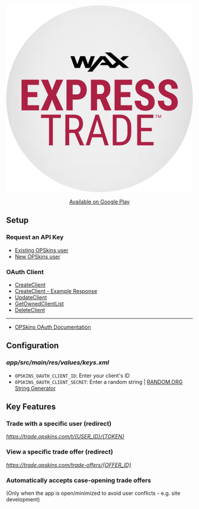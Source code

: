 <p align = "center">
	<img alt = "Google Play Logo" src = "img/google_play_logo.png">
</p>

<p align = "center">
	<a href = "https://play.google.com/store/apps/details?id=com.opskins.trade.waxexpresstrade">Available on Google Play</a>
</p>

## Setup

### Request an API Key

* [Existing OPSkins user](https://github.com/Kevin-Reinke/WAX_ExpressTrade_Integration#request-an-api-key)
* [New OPSkins user](https://github.com/Kevin-Reinke/WAX_ExpressTrade_Integration#set-up-an-opskins-account)

### OAuth Client

* [CreateClient](https://github.com/Kevin-Reinke/WAX_ExpressTrade_for_Android/blob/master/client/v1%20-%20IOAuth%20-%20CreateClient.txt)
* [CreateClient - Example Response](https://github.com/Kevin-Reinke/WAX_ExpressTrade_for_Android/blob/master/client/v1%20-%20IOAuth%20-%20CreateClient%20-%20Example%20Response.txt)
* [UpdateClient](https://github.com/Kevin-Reinke/WAX_ExpressTrade_for_Android/blob/master/client/v1%20-%20IOAuth%20-%20UpdateClient.txt)
* [GetOwnedClientList](https://github.com/Kevin-Reinke/WAX_ExpressTrade_for_Android/blob/master/client/v1%20-%20IOAuth%20-%20GetOwnedClientList.txt)
* [DeleteClient](https://github.com/Kevin-Reinke/WAX_ExpressTrade_for_Android/blob/master/client/v1%20-%20IOAuth%20-%20DeleteClient.txt)

---

* [OPSkins OAuth Documentation](https://docs.opskins.com/public/en.html#oauth)

## Configuration

### *app/src/main/res/values/keys.xml*

* `OPSKINS_OAUTH_CLIENT_ID`: Enter your client's ID
* `OPSKINS_OAUTH_CLIENT_SECRET`: Enter a random string | [RANDOM.ORG String Generator](https://www.random.org/strings/)

## Key Features

### Trade with a specific user (redirect)

*https://trade.opskins.com/t/{USER_ID}/{TOKEN}*

### View a specific trade offer (redirect)

*https://trade.opskins.com/trade-offers/{OFFER_ID}*

### Automatically accepts case-opening trade offers

(Only when the app is open/minimized to avoid user conflicts - e.g. site development)